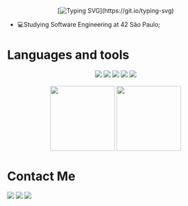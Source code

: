 <!--Typing name-->
<div align= "center">
  
  [![Typing SVG](https://readme-typing-svg.herokuapp.com?font=Fira+Code&pause=1000&color=FF007F&vCenter=true&random=false&width=435&lines=Hi!+i'm+Milena+Mayumi;a+programming+studant.)](https://git.io/typing-svg)
  
</div>

- 💻Studying Software Engineering at  42 São Paulo;

# Languages and tools
<div align="center">
  <img src="https://img.shields.io/badge/-c-%23333?style=for-the-badge&color=blue&logo=c&logoColor=white"/>
  <img src="https://img.shields.io/badge/-opengl-%23333?style=for-the-badge&color=darkblue&logo=opengl&logoColor=white"/>
  <img src="https://img.shields.io/badge/-git-%23333?style=for-the-badge&color=orange&logo=git&logoColor=white"/>
  <img src="https://img.shields.io/badge/-shell-%23333?style=for-the-badge&color=gray&logo=GNU%20Bash&logoColor=white"/>
  <img src="https://img.shields.io/badge/-aseprite-%23333?style=for-the-badge&color=red&logo=aseprite&logoColor=white">
</div>

<!--Profile status-->
<br>
  <div align="center">
    <img height="150" src="https://github-readme-streak-stats-sigma-eight.vercel.app/?user=mi-mayumi%20&theme=radical&locale=pt_BR"/>
    <img height="150" src="https://github-readme-stats.vercel.app/api/top-langs/?username=mi-mayumi&hide=Yacc&layout=compact&theme=radical"/>
  </div>


# Contact Me
<div align="left">
  <a href = "mailto:milenamayumi29@gmail.com"><img src="https://img.shields.io/badge/-Gmail-%23333?style=for-the-badge&color=red&logo=gmail&logoColor=white" target="_blank"></a>
  <a href="https://www.instagram.com/mayumis_" target="_blank"><img src="https://img.shields.io/badge/-instagram-%23333?style=for-the-badge&color=purple&logo=instagram&logoColor=white" target="_blank"></a>
  <a href="https://www.linkedin.com/in/milenamayumi/" target="_blank"><img src="https://img.shields.io/badge/-linkedin-%23333?style=for-the-badge&color=blue&logo=linkedin&logoColor=white" target="_blank"></a>
</div>
